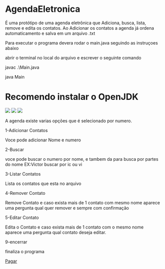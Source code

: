 # AgendaEletronica
É uma protótipo de uma agenda eletrônica que Adiciona, busca, lista, remove e edita os contatos. Ao Adicionar os contatos a agenda já ordena automaticamento e salva em um arquivo .txt

<p>Para executar o programa devera rodar o main.java seguindo as instruçoes abaixo</p>
<p>abrir o terminal no local do arquivo e escrever o seguinte comando </p>
<p>javac .\Main.java</p>
<p>java Main</p>

# Recomendo instalar o OpenJDK

<img style="-webkit-user-select: none;margin: auto;" src="https://www.plantuml.com/plantuml/img/SoWkIImgAStDuGejBaqioinNqDMrKz1mJCbCpipFIopIH1LFAYrEJaGJ2qhDpIzBHHFCoGGQZ2QMcf9P0ZBH8JKl1MGZ0000">

<img style="-webkit-user-select: none;margin: auto;" src="https://www.plantuml.com/plantuml/img/RKzB2i8m4DtFAOQk5AdW3IfrgMvwWi4EOI0VcAJTIEzkOh8GwUvzcFVU336HfiLPW2J9CewMOkI8VKLu4p9A3W1UNpwga5uD-vdm3OYdAQbuWuRJCpW-7F-qnR66h6u03nBVNSw-mxx72kwiE_94TgKzuwUypSa1PKNkN8FCs2PipMr1bPGuW24VbtS_">

<img style="-webkit-user-select: none;margin: auto;" src="https://www.plantuml.com/plantuml/img/JKvB2i8m4DtFAORiUm4NKb4KGK4eNSkp3YMGD3X916_lY4JSFEPzcJuNQAan41LVWh0xmo_SyI2FAiialFEO5T4HOIf9USmLwXFTKbtkq1UxlQPu_TGS8_DXF1AH8NThtgg7RcQn9A_u0iM_r58dqURQsTG1uOcVyMMst5lJ_dq3">

A agenda existe varias opções que é selecionado por numero.

1-Adicionar Contatos
<p>Voce pode adicionar Nome e numero </p>

2-Buscar 
<p>voce pode buscar o numero por nome, e tambem da para busca por partes do nome EX:Victor buscar por ic ou vi </p>

3-Listar Contatos
<p>Lista os contatos que esta no arquivo</p>

4-Remover Contato
<p>Remove Contato e caso exista mais de 1 contato com mesmo nome aparece uma pergunta qual quer remover e sempre com confirmação </p>

5-Editar Contato 
<p>Edita o Contato e caso exista mais de 1 contato com o mesmo nome aparece uma pergunta qual contato deseja editar.</p>

9-encerrar
<p>finaliza o programa</p>

<a mp-mode="dftl" href="https://www.mercadopago.com.br/checkout/v1/redirect?pref_id=151493696-a25e6f53-64aa-4afe-afaf-69415736d592" name="MP-payButton" class='blue-ar-l-rn-none'>Pagar</a>
<script type="text/javascript">
(function(){function $MPC_load(){window.$MPC_loaded !== true && (function(){var s = document.createElement("script");s.type = "text/javascript";s.async = true;s.src = document.location.protocol+"//secure.mlstatic.com/mptools/render.js";var x = document.getElementsByTagName('script')[0];x.parentNode.insertBefore(s, x);window.$MPC_loaded = true;})();}window.$MPC_loaded !== true ? (window.attachEvent ?window.attachEvent('onload', $MPC_load) : window.addEventListener('load', $MPC_load, false)) : null;})();
</script>

